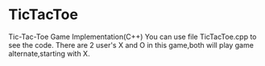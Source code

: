# TicTacToe
Tic-Tac-Toe Game Implementation(C++)
You can use file TicTacToe.cpp to see the code.
There are 2 user's X and O in this game,both will play game alternate,starting with X.
